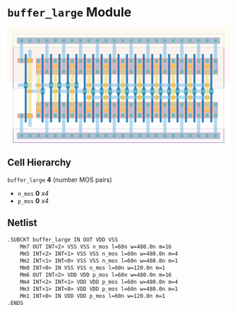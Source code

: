 # `buffer_large` Module
![Layout](buffer_large.png)

## Cell Hierarchy

`buffer_large` **4** (number MOS pairs)
- `n_mos` **0** *x4*
- `p_mos` **0** *x4*

## Netlist

```
.SUBCKT buffer_large IN OUT VDD VSS
    Mm7 OUT INT<2> VSS VSS n_mos l=60n w=480.0n m=16
    Mm5 INT<2> INT<1> VSS VSS n_mos l=60n w=480.0n m=4
    Mm2 INT<1> INT<0> VSS VSS n_mos l=60n w=480.0n m=1
    Mm0 INT<0> IN VSS VSS n_mos l=60n w=120.0n m=1
    Mm6 OUT INT<2> VDD VDD p_mos l=60n w=480.0n m=16
    Mm4 INT<2> INT<1> VDD VDD p_mos l=60n w=480.0n m=4
    Mm3 INT<1> INT<0> VDD VDD p_mos l=60n w=480.0n m=1
    Mm1 INT<0> IN VDD VDD p_mos l=60n w=120.0n m=1
.ENDS
```

